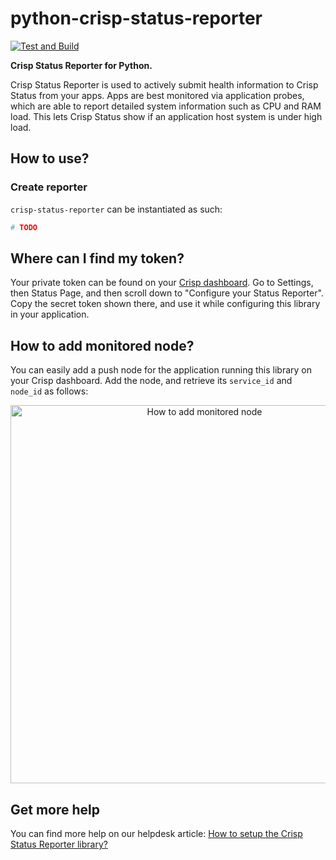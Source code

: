 # python-crisp-status-reporter

[![Test and Build](https://github.com/crisp-im/python-crisp-status-reporter/workflows/Test%20and%20Build/badge.svg?branch=master)](https://github.com/crisp-im/python-crisp-status-reporter/actions?query=workflow%3A%22Test+and+Build%22)

**Crisp Status Reporter for Python.**

Crisp Status Reporter is used to actively submit health information to Crisp Status from your apps. Apps are best monitored via application probes, which are able to report detailed system information such as CPU and RAM load. This lets Crisp Status show if an application host system is under high load.

## How to use?

### Create reporter

`crisp-status-reporter` can be instantiated as such:

```python
# TODO
```

## Where can I find my token?

Your private token can be found on your [Crisp dashboard](https://app.crisp.chat/). Go to Settings, then Status Page, and then scroll down to "Configure your Status Reporter". Copy the secret token shown there, and use it while configuring this library in your application.

## How to add monitored node?

You can easily add a push node for the application running this library on your Crisp dashboard. Add the node, and retrieve its `service_id` and `node_id` as follows:

<p align="center">
  <img width="605" src="https://crisp-im.github.io/python-crisp-status-reporter/images/setup.gif" alt="How to add monitored node">
</p>

## Get more help

You can find more help on our helpdesk article: [How to setup the Crisp Status Reporter library?](https://help.crisp.chat/en/article/1koqk09/)

